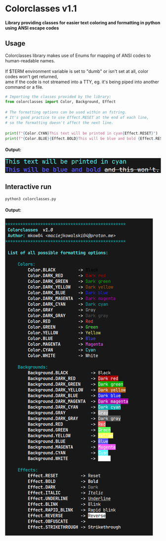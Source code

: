 # Colorclasses v1.1
#### Library providing classes for easier text coloring and formatting in python using ANSI escape codes

## Usage

Colorclasses library makes use of Enums for mapping of ANSI codes to human-readable names.</br>
</br>
If $TERM environment variable is set to "dumb" or isn't set at all, color codes won't get returned,</br>
ame if the code is not streamed into a TTY, eg. it's being piped into another command or a file.</br>

```python
# Importing the classes provided by the library:
from colorclasses import Color, Background, Effect

# The formatting options can be used within an fstring.
# It's good practice to use Effect.RESET at the end of each line,
# so the formatting doesn't affect the next line.

print(f"{Color.CYAN}This text will be printed in cyan{Effect.RESET}")
print(f"{Color.BLUE}{Effect.BOLD}This will be blue and bold {Effect.RESET}{Effect.STRIKETHROUGH}and this won't.{Effect.RESET}")
```
#### Output:
![](README_files/output.png)

## Interactive run
```bash
python3 colorclasses.py
```
#### Output:
![](README_files/interactive_run.png)
